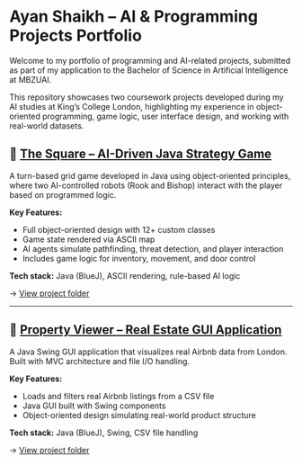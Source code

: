# Ayan Shaikh – AI & Programming Projects Portfolio

Welcome to my portfolio of programming and AI-related projects, submitted as part of my application to the Bachelor of Science in Artificial Intelligence at MBZUAI.

This repository showcases two coursework projects developed during my AI studies at King’s College London, highlighting my experience in object-oriented programming, game logic, user interface design, and working with real-world datasets.

## 🔹 [The Square – AI-Driven Java Strategy Game](./TheSquare)

A turn-based grid game developed in Java using object-oriented principles, where two AI-controlled robots (Rook and Bishop) interact with the player based on programmed logic.

**Key Features:**
- Full object-oriented design with 12+ custom classes
- Game state rendered via ASCII map
- AI agents simulate pathfinding, threat detection, and player interaction
- Includes game logic for inventory, movement, and door control

**Tech stack:** Java (BlueJ), ASCII rendering, rule-based AI logic

→ [View project folder](./TheSquare)

---

## 🔹 [Property Viewer – Real Estate GUI Application](./PropertyViewer)

A Java Swing GUI application that visualizes real Airbnb data from London. Built with MVC architecture and file I/O handling.

**Key Features:**
- Loads and filters real Airbnb listings from a CSV file
- Java GUI built with Swing components
- Object-oriented design simulating real-world product structure

**Tech stack:** Java (BlueJ), Swing, CSV file handling

→ [View project folder](./PropertyViewer)

